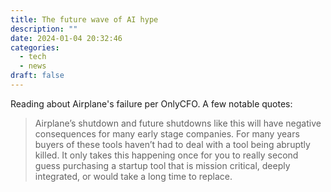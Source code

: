 ```yaml
---
title: The future wave of AI hype
description: ""
date: 2024-01-04 20:32:46
categories:
  - tech
  - news
draft: false
---
```

Reading about Airplane's failure per OnlyCFO. A few notable quotes:

> Airplane’s shutdown and future shutdowns like this will have negative consequences for many early stage companies. For many years buyers of these tools haven’t had to deal with a tool being abruptly killed. It only takes this happening once for you to really second guess purchasing a startup tool that is mission critical, deeply integrated, or would take a long time to replace.